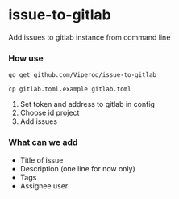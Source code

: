 # issue-to-gitlab

Add issues to gitlab instance from command line

### How use

```
go get github.com/Viperoo/issue-to-gitlab
```

```
cp gitlab.toml.example gitlab.toml
```

1. Set token and address to gitlab in config
2. Choose id project
3. Add issues 


### What can we add

* Title of issue
* Description (one line for now only)
* Tags
* Assignee user

